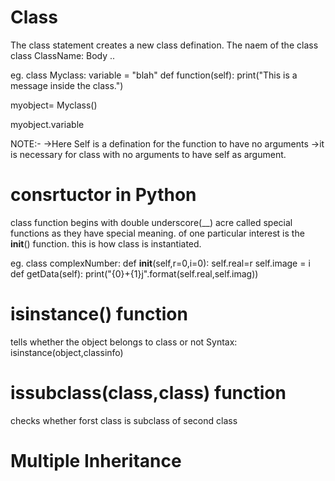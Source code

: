 # Class
The class statement creates a new class defination. The naem of the class
class ClassName:
  Body
  ..

 eg.
 class Myclass:
    variable = "blah"
    def function(self):
       print("This is a message inside the class.")

 myobject= Myclass()

 myobject.variable

NOTE:-
 ->Here Self is a defination for the function to have no arguments
 ->it is necessary for class with no arguments to have self as argument.

# consrtuctor in Python

 class function begins with double underscore(__) acre called special functions
 as they have special meaning. of one particular interest is the __init__() function.
 this is how class is instantiated.

 eg.
 class complexNumber:
     def __init__(self,r=0,i=0):
       self.real=r
       self.image = i
     def getData(self):
     print("{0}+{1}j".format(self.real,self.imag))

 # isinstance() function
  tells whether the object belongs to class or not 
  Syntax: isinstance(object,classinfo)

 # issubclass(class,class) function
 checks whether forst class is subclass of second class

 # Multiple Inheritance

 
